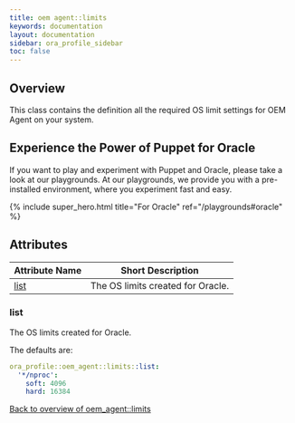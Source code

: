 ```yaml
---
title: oem agent::limits
keywords: documentation
layout: documentation
sidebar: ora_profile_sidebar
toc: false
---
```

## Overview

This class contains the definition all the required OS limit settings for OEM Agent on your system.





## Experience the Power of Puppet for Oracle

If you want to play and experiment with Puppet and Oracle, please take a look at our playgrounds. At our playgrounds, we provide you with a pre-installed environment, where you experiment fast and easy.

{% include super_hero.html title="For Oracle" ref="/playgrounds#oracle" %}


## Attributes



Attribute Name                  | Short Description                 |
------------------------------- | --------------------------------- |
[list](#oem_agent::limits_list) | The OS limits created for Oracle. |




### list<a name='oem_agent::limits_list'>

The OS limits created for Oracle.

The defaults are:

```yaml
ora_profile::oem_agent::limits::list:
  '*/nproc':
    soft: 4096
    hard: 16384
```


[Back to overview of oem_agent::limits](#attributes)
